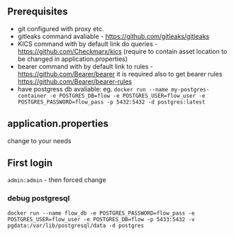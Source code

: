 ## Prerequisites

* git configured with proxy etc.
* gitleaks command avaliable - https://github.com/gitleaks/gitleaks
* KICS command with by default link do queries - https://github.com/Checkmarx/kics (require to contain asset location to be changed in application.properties)
* bearer command with by default link to rules - https://github.com/Bearer/bearer it is required also to get bearer rules https://github.com/Bearer/bearer-rules
* have postgress db avaliable: eg. `docker run --name my-postgres-container -e POSTGRES_DB=flow -e POSTGRES_USER=flow_user -e POSTGRES_PASSWORD=flow_pass -p 5432:5432 -d postgres:latest`

## application.properties
 change to your needs

## First login
`admin:admin` - then forced change

### debug postgresql
```shell
docker run --name flow_db -e POSTGRES_PASSWORD=flow_pass -e POSTGRES_USER=flow_user -e POSTGRES_DB=flow -p 5433:5432 -v pgdata:/var/lib/postgresql/data -d postgres
```